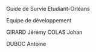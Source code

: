 Guide de Survie Etudiant-Orléans

Equipe de développement

GIRARD Jérémy
COLAS Johan

DUBOC Antoine
